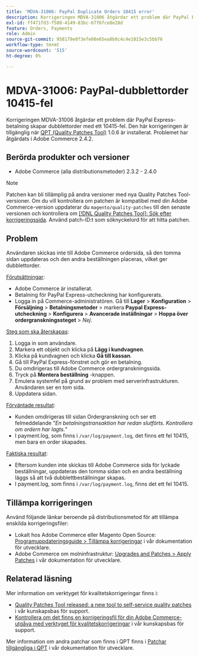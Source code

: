 ```yaml
---
title: 'MDVA-31006: PayPal Duplicate Orders 10415 error'
description: Korrigeringen MDVA-31006 åtgärdar ett problem där PayPal Express-betalning skapar dubblettorder med ett 10415-fel. Den här korrigeringen är tillgänglig när [QPT-verktyget (Quality Patches Tool)](/help/announcements/adobe-commerce-announcements/magento-quality-patches-released-new-tool-to-self-serve-quality-patches.md) 1.0.6 är installerat. Problemet har åtgärdats i Adobe Commerce 2.4.2.
exl-id: ff471fd3-f580-4149-83bc-67f6fce8e28d
feature: Orders, Payments
role: Admin
source-git-commit: 958179e0f3efe08e65ea8b0c4c4e1015e3c5bb76
workflow-type: tm+mt
source-wordcount: '515'
ht-degree: 0%

---
```


# MDVA-31006: PayPal-dubblettorder 10415-fel

Korrigeringen MDVA-31006 åtgärdar ett problem där PayPal Express-betalning skapar dubblettorder med ett 10415-fel. Den här korrigeringen är tillgänglig när [QPT (Quality Patches Tool)](/help/announcements/adobe-commerce-announcements/magento-quality-patches-released-new-tool-to-self-serve-quality-patches.md) 1.0.6 är installerat. Problemet har åtgärdats i Adobe Commerce 2.4.2.

## Berörda produkter och versioner

* Adobe Commerce (alla distributionsmetoder) 2.3.2 - 2.4.0

>[!NOTE]
>
>Patchen kan bli tillämplig på andra versioner med nya Quality Patches Tool-versioner. Om du vill kontrollera om patchen är kompatibel med din Adobe Commerce-version uppdaterar du `magento/quality-patches` till den senaste versionen och kontrollera om [[!DNL Quality Patches Tool]: Sök efter korrigeringssida](https://devdocs.magento.com/quality-patches/tool.html#patch-grid). Använd patch-ID:t som söknyckelord för att hitta patchen.

## Problem

Användaren skickas inte till Adobe Commerce ordersida, så den tomma sidan uppdateras och den andra beställningen placeras, vilket ger dubblettorder.

<u>Förutsättningar</u>:

* Adobe Commerce är installerat.
* Betalning för PayPal Express-utcheckning har konfigurerats.
* Logga in på Commerce-administratören. Gå till **Lager** > **Konfiguration** > **Försäljning** > **Betalningsmetoder** > markera **Paypal Express-utcheckning** > **Konfigurera** > **Avancerade inställningar** > **Hoppa över ordergranskningssteget** > *Nej*.

<u>Steg som ska återskapas</u>:

1. Logga in som användare.
1. Markera ett objekt och klicka på **Lägg i kundvagnen**.
1. Klicka på kundvagnen och klicka **Gå till kassan**.
1. Gå till PayPal Express-fönstret och gör en betalning.
1. Du omdirigeras till Adobe Commerce ordergranskningssida.
1. Tryck på **Montera beställning** -knappen.
1. Emulera systemfel på grund av problem med serverinfrastrukturen. Användaren ser en tom sida.
1. Uppdatera sidan.

<u>Förväntade resultat</u>:

* Kunden omdirigeras till sidan Ordergranskning och ser ett felmeddelande &quot;*En betalningstransaktion har redan slutförts. Kontrollera om ordern har lagts.*&quot;
* I payment.log, som finns i `/var/log/payment.log`, det finns ett fel 10415, men bara en order skapades.

<u>Faktiska resultat</u>:

* Eftersom kunden inte skickas till Adobe Commerce sida för lyckade beställningar, uppdateras den tomma sidan och en andra beställning läggs så att två dubblettbeställningar skapas.
* I payment.log, som finns i `/var/log/payment.log`, finns det ett fel 10415.

## Tillämpa korrigeringen

Använd följande länkar beroende på distributionsmetod för att tillämpa enskilda korrigeringsfiler:

* Lokalt hos Adobe Commerce eller Magento Open Source: [Programuppdateringsguide > Tillämpa korrigeringar](https://devdocs.magento.com/guides/v2.4/comp-mgr/patching/mqp.html) i vår dokumentation för utvecklare.
* Adobe Commerce om molninfrastruktur: [Upgrades and Patches > Apply Patches](https://devdocs.magento.com/cloud/project/project-patch.html) i vår dokumentation för utvecklare.

## Relaterad läsning

Mer information om verktyget för kvalitetskorrigeringar finns i:

* [Quality Patches Tool released: a new tool to self-service quality patches](/help/announcements/adobe-commerce-announcements/magento-quality-patches-released-new-tool-to-self-serve-quality-patches.md) i vår kunskapsbas för support.
* [Kontrollera om det finns en korrigeringsfil för din Adobe Commerce-utgåva med verktyget för kvalitetskorrigeringar](/help/support-tools/patches-available-in-qpt-tool/check-patch-for-magento-issue-with-magento-quality-patches.md) i vår kunskapsbas för support.

Mer information om andra patchar som finns i QPT finns i [Patchar tillgängliga i QPT](https://devdocs.magento.com/quality-patches/tool.html#patch-grid) i vår dokumentation för utvecklare.
